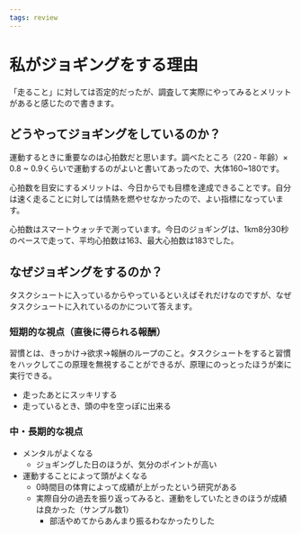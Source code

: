 ```yaml
---
tags: review
---
```


# 私がジョギングをする理由

「走ること」に対しては否定的だったが、調査して実際にやってみるとメリットがあると感じたので書きます。

## どうやってジョギングをしているのか？

運動するときに重要なのは心拍数だと思います。調べたところ（220 - 年齢）× 0.8 ~ 0.9くらいで運動するのがよいと書いてあったので、大体160~180です。

心拍数を目安にするメリットは、今日からでも目標を達成できることです。自分は速く走ることに対しては情熱を燃やせなかったので、よい指標になっています。

心拍数はスマートウォッチで測っています。今日のジョギングは、1km8分30秒のペースで走って、平均心拍数は163、最大心拍数は183でした。

## なぜジョギングをするのか？

タスクシュートに入っているからやっているといえばそれだけなのですが、なぜタスクシュートに入れているのかについて答えます。

### 短期的な視点（直後に得られる報酬）

習慣とは、きっかけ→欲求→報酬のループのこと。タスクシュートをすると習慣をハックしてこの原理を無視することができるが、原理にのっとったほうが楽に実行できる。

- 走ったあとにスッキリする
- 走っているとき、頭の中を空っぽに出来る

### 中・長期的な視点

- メンタルがよくなる
	- ジョギングした日のほうが、気分のポイントが高い
- 運動することによって頭がよくなる
	- 0時間目の体育によって成績が上がったという研究がある
	- 実際自分の過去を振り返ってみると、運動をしていたときのほうが成績は良かった（サンプル数1）
		- 部活やめてからあんまり振るわなかったりした
